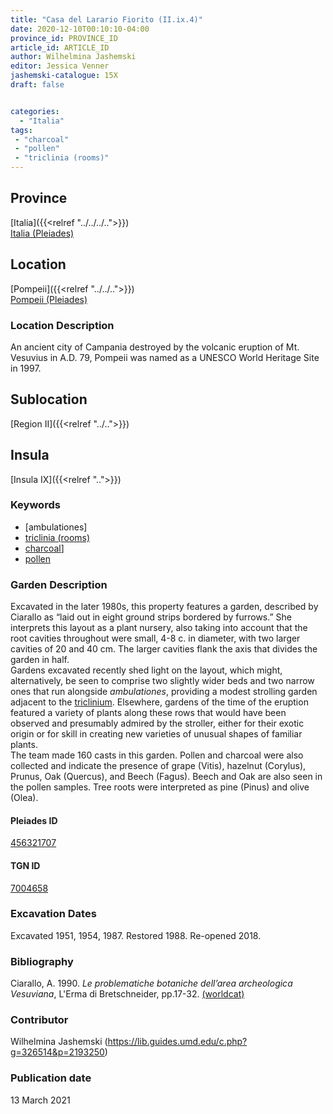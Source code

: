 ```yaml
---
title: "Casa del Larario Fiorito (II.ix.4)"
date: 2020-12-10T00:10:10-04:00
province_id: PROVINCE_ID
article_id: ARTICLE_ID
author: Wilhelmina Jashemski
editor: Jessica Venner
jashemski-catalogue: 15X
draft: false


categories:
  - "Italia"
tags:
 - "charcoal"
 - "pollen"
 - "triclinia (rooms)"
---
```


## Province
[Italia]({{<relref "../../../..">}}) \
[Italia (Pleiades)](https://pleiades.stoa.org/places/1052)

## Location
[Pompeii]({{<relref "../../..">}}) \
[Pompeii (Pleiades)](https://pleiades.stoa.org/places/433032)


### Location Description
An ancient city of Campania destroyed by the volcanic eruption of Mt. Vesuvius in A.D. 79, Pompeii was named as a UNESCO World Heritage Site in 1997.

## Sublocation
[Region II]({{<relref "../..">}})
## Insula
[Insula IX]({{<relref "..">}})

### Keywords
 - [ambulationes]
 - [triclinia (rooms)](http://vocab.getty.edu/page/aat/300142552)
 - [charcoal](http://vocab.getty.edu/page/aat/300012862)]
 - [pollen](http://vocab.getty.edu/page/aat/300213002)


### Garden Description
Excavated in the later 1980s, this property features a garden, described by Ciarallo as “laid out in eight ground strips bordered by furrows.” She interprets this layout as a plant nursery, also taking into account that the root cavities throughout were small, 4-8 c. in diameter, with two larger cavities of 20 and 40 cm.  The larger cavities flank the axis that divides the garden in half.  
Gardens excavated recently shed light on the layout, which might, alternatively, be seen to comprise two slightly wider beds and two narrow ones that run alongside *ambulationes*, providing a modest strolling garden adjacent to the [triclinium](http://vocab.getty.edu/page/aat/300142552). Elsewhere, gardens of the time of the eruption featured a variety of plants along these rows that would have been observed and presumably admired by the stroller, either for their exotic origin or for skill in creating new varieties of unusual shapes of familiar plants.  
The team made 160 casts in this garden. Pollen and charcoal were also collected and indicate the presence of grape (Vitis), hazelnut (Corylus), Prunus, Oak (Quercus), and Beech (Fagus).  Beech and Oak are also seen in the pollen samples. Tree roots were interpreted as pine (Pinus) and olive (Olea).


<!--
### Plans
{{< figure src="../../../images/fig._75,_plan_of_region_ii,_insula_ix.png" alt="Fig. 75, Plan of Region II, insula ix" title="Fig. 75, Plan of Region II, insula ix" >}}

Need Fig. 76

### Images
Need Fig. 77-->


#### Pleiades ID
[456321707](https://pleiades.stoa.org/places/456321707)

#### TGN ID
[7004658](http://vocab.getty.edu/page/tgn/7004658)

###  Excavation Dates
Excavated 1951, 1954, 1987. Restored 1988. Re-opened 2018.


### Bibliography
Ciarallo, A. 1990. *Le problematiche botaniche dell’area archeologica Vesuviana*, L'Erma di Bretschneider, pp.17-32. [(worldcat)](http://www.worldcat.org/oclc/6022166)


### Contributor
Wilhelmina Jashemski (https://lib.guides.umd.edu/c.php?g=326514&p=2193250)

### Publication date
13 March 2021